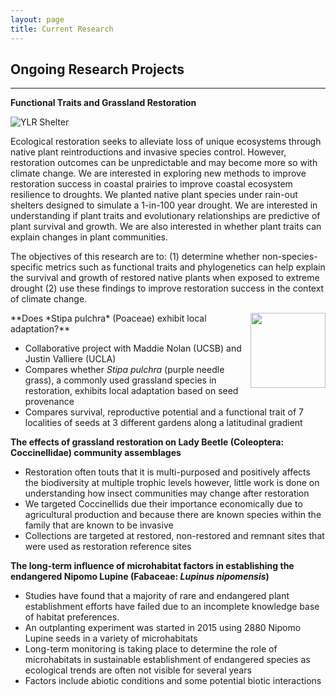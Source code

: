 ```yaml
---
layout: page
title: Current Research
---
```


## Ongoing Research Projects
----------
**Functional Traits and Grassland Restoration**

![YLR Shelter](https://i.imgur.com/iMznIS6.jpg)

Ecological restoration seeks to alleviate loss of unique ecosystems through native plant reintroductions and invasive species control. However, restoration outcomes can be unpredictable and may become more so with climate change. We are interested in exploring new methods to improve restoration success in coastal prairies to improve coastal ecosystem resilience to droughts. We planted native plant species under rain-out shelters designed to simulate a 1-in-100 year drought. We are interested in understanding if plant traits and evolutionary relationships are predictive of plant survival and growth. We are also interested in whether plant traits can explain changes in plant communities. 

The objectives of this research are to: 
(1) determine whether non-species-specific metrics such as functional traits and phylogenetics can help explain the survival and growth of restored native plants when exposed to extreme drought
(2) use these findings to improve restoration success in the context of climate change. 


<img src="https://i.imgur.com/HmwE2fC.jpg" align=right width=120>                     
**Does *Stipa pulchra* (Poaceae) exhibit local adaptation?**

* Collaborative project with Maddie Nolan (UCSB) and Justin Valliere (UCLA)
* Compares whether *Stipa pulchra* (purple needle grass), a commonly used grassland species in restoration, exhibits local adaptation based on seed provenance
* Compares survival, reproductive potential and a functional trait of 7 localities of seeds at 3 different gardens along a latitudinal gradient


**The effects of grassland restoration on Lady Beetle (Coleoptera: Coccinellidae) community assemblages**

* Restoration often touts that it is multi-purposed and positively affects the biodiversity at multiple trophic levels however, little work is done on understanding how insect communities may change after restoration
* We targeted Coccinellids due their importance economically due to agricultural production and because there are known species within the family that are known to be invasive
* Collections are targeted at restored, non-restored and remnant sites that were used as restoration reference sites 


**The long-term influence of microhabitat factors in establishing the endangered Nipomo Lupine (Fabaceae: *Lupinus nipomensis*)**

* Studies have found that a majority of rare and endangered plant establishment efforts have failed due to an incomplete knowledge base of habitat preferences.
* An outplanting experiment was started in 2015 using 2880 Nipomo Lupine seeds in a variety of microhabitats
* Long-term monitoring is taking place to determine the role of microhabitats in sustainable establishment of endangered species as ecological trends are often not visible for several years
* Factors include abiotic conditions and some potential biotic interactions
